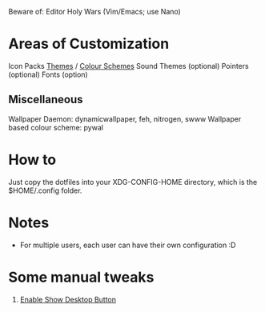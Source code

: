 Beware of: Editor Holy Wars (Vim/Emacs; use Nano)

# Areas of Customization
Icon Packs
[Themes](Themes.md) / [Colour Schemes](Colour%20Schemes.md)
Sound Themes (optional)
Pointers (optional)
Fonts (option)

## Miscellaneous
Wallpaper Daemon: dynamicwallpaper, feh, nitrogen, swww
Wallpaper based colour scheme: pywal

# How to
Just copy the dotfiles into your XDG-CONFIG-HOME directory, which is the $HOME/.config folder.

# Notes
- For multiple users, each user can have their own configuration :D

# Some manual tweaks
1. [Enable Show Desktop Button](Enable%20Show%20Desktop%20Button.md)